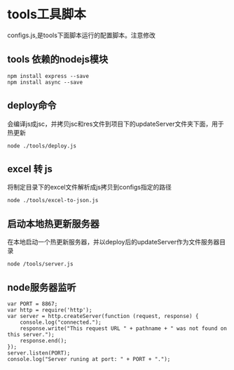 # tools工具脚本
configs.js,是tools下面脚本运行的配置脚本。注意修改 

## tools 依赖的nodejs模块
    npm install express --save
    npm install async --save
    
## deploy命令
会编译js成jsc，并拷贝jsc和res文件到项目下的updateServer文件夹下面，用于热更新

    node ./tools/deploy.js

## excel 转 js
将制定目录下的excel文件解析成js拷贝到configs指定的路径

    node ./tools/excel-to-json.js

## 启动本地热更新服务器
在本地启动一个热更新服务器，并以deploy后的updateServer作为文件服务器目录

    node /tools/server.js
    
## node服务器监听
    var PORT = 8867;
    var http = require('http');
    var server = http.createServer(function (request, response) {
        console.log("connected.");
        response.write("This request URL " + pathname + " was not found on this server.");
        response.end();
    });
    server.listen(PORT);
    console.log("Server runing at port: " + PORT + ".");